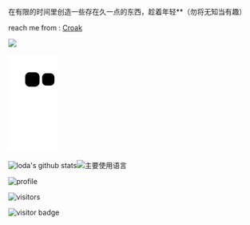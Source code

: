 在有限的时间里创造一些存在久一点的东西，趁着年轻**（勿将无知当有趣）

reach me from : [Croak](https://lodatang.com)

![](https://activity-graph.herokuapp.com/graph?username=loda13&theme=react-dark&hide_border=true&area=true)

![](https://github.com/loda13/loda13/blob/output/github-snake.svg)

![loda's github stats](https://github-readme-stats.vercel.app/api?username=loda13&hide_title=false&hide_border=true&show_icons=true&include_all_commits=true&line_height=20&bg_color=0,EC6C6C,FFD479,FFFC79,73FA79&theme=graywhite&locale=cn)![主要使用语言](https://github-readme-stats.vercel.app/api/top-langs/?username=loda13&hide_title=false&hide_border=true&layout=compact&bg_color=0,73FA79,73FDFF,D783FF&theme=graywhite&locale=cn)

![profile](https://github-profile-trophy.vercel.app/?username=loda13&theme=algolia&column=8)

![visitors](https://visitor-badge.laobi.icu/badge?page_id=loda13.loda13)

![visitor badge](https://visitor-badge.laobi.icu/badge?page_id=loda13.loda13&left_color=red&right_color=green)
